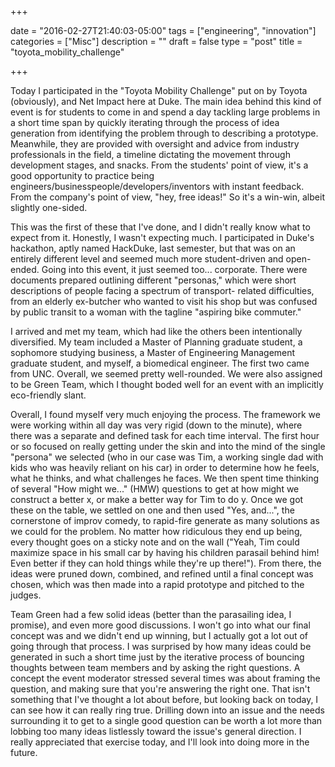 +++

date = "2016-02-27T21:40:03-05:00"
tags = ["engineering", "innovation"]
categories = ["Misc"]
description = ""
draft = false
type = "post"
title = "toyota_mobility_challenge"

+++

Today I participated in the "Toyota Mobility Challenge" put on by Toyota (obviously), and Net Impact here at Duke. The main
idea behind this kind of event is for students to come in and spend a day tackling large problems in a short time span by
quickly iterating through the process of idea generation from identifying the problem through to describing a prototype.
Meanwhile, they are provided with oversight and advice from industry professionals in the field, a timeline dictating the
movement through development stages, and snacks. From the students' point of view, it's a good opportunity to practice
being engineers/businesspeople/developers/inventors with instant feedback. From the company's point of view, "hey, free
ideas!" So it's a win-win, albeit slightly one-sided. 

This was the first of these that I've done, and I didn't really know what to expect from it. Honestly, I wasn't expecting
much. I participated in Duke's hackathon, aptly named HackDuke, last semester, but that was on an entirely different level
and seemed much more student-driven and open-ended. Going into this event, it just seemed too... corporate. There were
documents prepared outlining different "personas," which were short descriptions of people facing a spectrum of transport-
related difficulties, from an elderly ex-butcher who wanted to visit his shop but was confused by public transit to a woman
with the tagline "aspiring bike commuter." 

I arrived and met my team, which had like the others been intentionally diversified. My team included a Master of Planning
graduate student, a sophomore studying business, a Master of Engineering Management graduate student, and myself, a 
biomedical engineer. The first two came from UNC. Overall, we seemed pretty well-rounded. We were also assigned to be 
Green Team, which I thought boded well for an event with an implicitly eco-friendly slant. 

Overall, I found myself very much enjoying the process. The framework we were working within all day was very rigid (down
to the minute), where there was a separate and defined task for each time interval. The first hour or so focused on really getting
under the skin and into the mind of the single "persona" we selected (who in our case was Tim, a working single dad with
kids who was heavily reliant on his car) in order to determine how he feels, what he thinks, and what challenges he
faces. We then spent time thinking of several "How might we..." (HMW) questions to get at how might we construct a better x,
or make a better way for Tim to do y. Once we got these on the table, we settled on one and then used "Yes, and...", the
cornerstone of improv comedy, to rapid-fire generate as many solutions as we could for the problem. No matter how ridiculous
they end up being, every thought goes on a sticky note and on the wall ("Yeah, Tim could maximize space in his
small car by having his children parasail behind him! Even better if they can hold things while they're up there!").
From there, the ideas were pruned down, combined, and refined until a final concept was chosen, which was then
made into a rapid prototype and pitched to the judges.

Team Green had a few solid ideas (better than the parasailing idea, I promise), and even more good discussions. I won't go
into what our final concept was and we didn't end up winning, but I actually got a lot out of going through that process.
I was surprised by how many ideas could be generated in such a short time just by the iterative process of bouncing thoughts
between team members and by asking the right questions. A concept the event moderator stressed several times was about
framing the question, and making sure that you're answering the right one. That isn't something that I've thought a lot about
before, but looking back on today, I can see how it can really ring true. Drilling down into an issue and the needs surrounding
it to get to a single good question can be worth a lot more than lobbing too many ideas listlessly toward the issue's
general direction. I really appreciated that exercise today, and I'll look into doing more in the future.